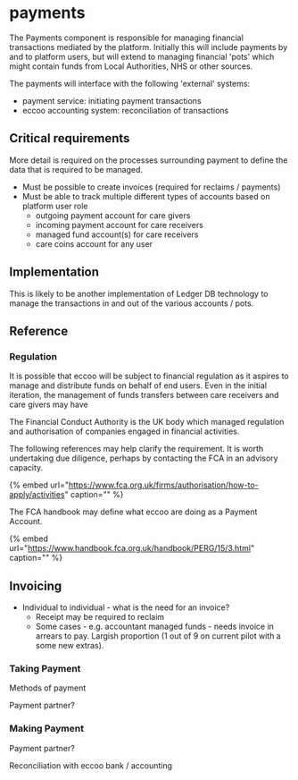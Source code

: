 # payments

The Payments component is responsible for managing financial transactions mediated by the platform. Initially this will include payments by and to platform users, but will extend to managing financial 'pots' which might contain funds from Local Authorities, NHS or other sources.

The payments will interface with the following 'external' systems:

* payment service: initiating payment transactions
* eccoo accounting system: reconciliation of transactions

## Critical requirements

More detail is required on the processes surrounding payment to define the data that is required to be managed.

* Must be possible to create invoices \(required for reclaims / payments\)
* Must be able to track multiple different types of accounts based on platform user role
  * outgoing payment account for care givers
  * incoming payment account for care receivers
  * managed fund account\(s\) for care receivers 
  * care coins account for any user

## Implementation

This is likely to be another implementation of Ledger DB technology to manage the transactions in and out of the various accounts / pots.

## Reference

### Regulation

It is possible that eccoo will be subject to financial regulation as it aspires to manage and distribute funds on behalf of end users. Even in the initial iteration, the management of funds transfers between care receivers and care givers may have

The Financial Conduct Authority is the UK body which managed regulation and authorisation of companies engaged in financial activities.

The following references may help clarify the requirement. It is worth undertaking due diligence, perhaps by contacting the FCA in an advisory capacity.

{% embed url="https://www.fca.org.uk/firms/authorisation/how-to-apply/activities" caption="" %}

The FCA handbook may define what eccoo are doing as a Payment Account.

{% embed url="https://www.handbook.fca.org.uk/handbook/PERG/15/3.html" caption="" %}

## Invoicing

* Individual to individual - what is the need for an invoice?
  * Receipt may be required to reclaim
  * Some cases - e.g. accountant managed funds - needs invoice in arrears to pay. Largish proportion \(1 out of 9 on current pilot with a some new extras\).

### Taking Payment

Methods of payment

Payment partner?

### Making Payment

Payment partner?

Reconciliation with eccoo bank / accounting

